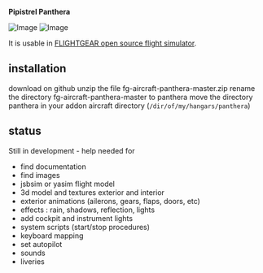 **Pipistrel Panthera**

![Image](https://i.imgur.com/vl9THan.jpg)
![Image](https://i.imgur.com/vXav1vs.jpg)

It is usable in [FLIGHTGEAR open source flight simulator](http://www.flightgear.org).


## installation

download on github
unzip the file fg-aircraft-panthera-master.zip
rename the directory fg-aircraft-panthera-master to panthera
move the directory panthera in your addon aircraft directory (`/dir/of/my/hangars/panthera`)


## status

Still in development - help needed for

- find documentation
- find images
- jsbsim or yasim flight model
- 3d model and textures exterior and interior 
- exterior animations (ailerons, gears, flaps, doors, etc)
- effects : rain, shadows, reflection, lights
- add cockpit and instrument lights
- system scripts (start/stop procedures)
- keyboard mapping
- set autopilot
- sounds
- liveries




